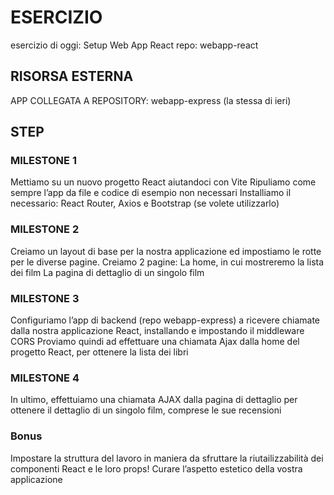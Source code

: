 # ESERCIZIO
esercizio di oggi: Setup Web App React
repo: webapp-react


## RISORSA ESTERNA
APP COLLEGATA A REPOSITORY: webapp-express (la stessa di ieri)


## STEP

### MILESTONE 1
Mettiamo su un nuovo progetto React aiutandoci con Vite
Ripuliamo come sempre l’app da file e codice di esempio non necessari
Installiamo il necessario: React Router, Axios e Bootstrap (se volete utilizzarlo)

### MILESTONE 2
Creiamo un layout di base per la nostra applicazione ed impostiamo le rotte per le diverse pagine.
Creiamo 2 pagine:
La home, in cui mostreremo la lista dei film
La pagina di dettaglio di un singolo film

### MILESTONE 3
Configuriamo l’app di backend (repo webapp-express) a ricevere chiamate dalla nostra applicazione React, installando e impostando il middleware CORS
Proviamo quindi ad effettuare una chiamata Ajax dalla home del progetto React, per ottenere la lista dei libri

### MILESTONE 4
In ultimo, effettuiamo una chiamata AJAX dalla pagina di dettaglio per ottenere il dettaglio di un singolo film, comprese le sue recensioni


### Bonus
Impostare la struttura del lavoro in maniera da sfruttare la riutailizzabilità dei componenti React e le loro props!
Curare l’aspetto estetico della vostra applicazione